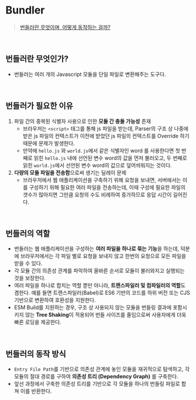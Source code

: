 # Bundler
> [번들러란 무엇이며, 어떻게 동작하는 걸까?](https://velog.io/@rookieand/%EB%B2%88%EB%93%A4%EB%9F%AC%EB%9E%80-%EB%AC%B4%EC%97%87%EC%9D%B4%EB%A9%B0-%EC%96%B4%EB%96%BB%EA%B2%8C-%EB%8F%99%EC%9E%91%ED%95%98%EB%8A%94-%EA%B1%B8%EA%B9%8C)

<br/>

## 번들러란 무엇인가?
- 번들러는 여러 개의 Javascript 모듈을 단일 파일로 변환해주는 도구다.

<br/>

## 번들러가 필요한 이유
1. 파일 간의 중복된 식별자 사용으로 인한 **모듈 간 충돌 가능성** 존재
   - 브라우저는 `<script>` 태그를 통해 js 파일을 받는데, Parser의 구조 상 나중에 받은 js 파일의 컨텍스트가 이전에 받았던 js 파일의 컨텍스트를 Override 하기 때문에 문제가 발생한다.
   - 만약에 `hello.js` 와 `world.js`에서 같은 식별자인 word 를 사용한다면 첫 번째로 읽힌 `hello.js` 내에 선언된 변수 word의 값을 먼저 불러오고, 두 번째로 읽힌 `world.js`에서 선언된 변수 word의 값으로 덮어씌워지는 것이다.
2. **다량의 모듈 파일을 전송함**으로써 생기는 딜레이 문제
   - 브라우저에서 웹 애플리케이션을 구축하기 위해 요청을 보내면, 서버에서는 이를 구성하기 위해 필요한 여러 파일을 전송하는데, 이때 구성에 필요한 파일의 갯수가 많아지면 그만큼 요청의 수도 비례하여 증가하므로 응답 시간이 길어진다.

<br/>

## 번들러의 역할
- 번들러는 웹 애플리케이션을 구성하는 **여러 파일을 하나로 묶는 기능**을 하는데, 덕분에 브라우저에서는 각 파일 별로 요청을 보내지 않고 한번의 요청으로 모든 파일을 받을 수 있다.
- 각 모듈 간의 의존성 관계를 파악하여 올바른 순서로 모듈이 불러와지고 실행되는 것을 보장한다.
- 여러 파일을 하나로 합치는 역할 뿐만 아니라, **트랜스파일러 및 컴파일러의 역할**도 겸한다. 예를 들면 트랜스파일러(Babel)로 ES6 기반의 코드를 하위 버전 또는 CJS 기반으로 변환하여 호환성을 지원한다.
- ESM Build를 지원하는 경우, 구조 상 사용되지 않는 모듈을 번들링 결과에 포함시키지 않는 **Tree Shaking**이 적용되어 번들 사이즈를 줄임으로써 사용자에게 더욱 빠른 로딩을 제공한다.

<br/>

## 번들러의 동작 방식
- `Entry File Path`를 기반으로 의존성 관계에 놓인 모듈을 재귀적으로 탐색하고, 각 모듈의 절대 경로를 구하여 **의존성 트리 (Dependency Graph)** 를 구축한다.
- 앞선 과정에서 구축한 의존성 트리를 기반으로 각 모듈을 하나의 번들링 파일로 합쳐 이를 반환한다.
